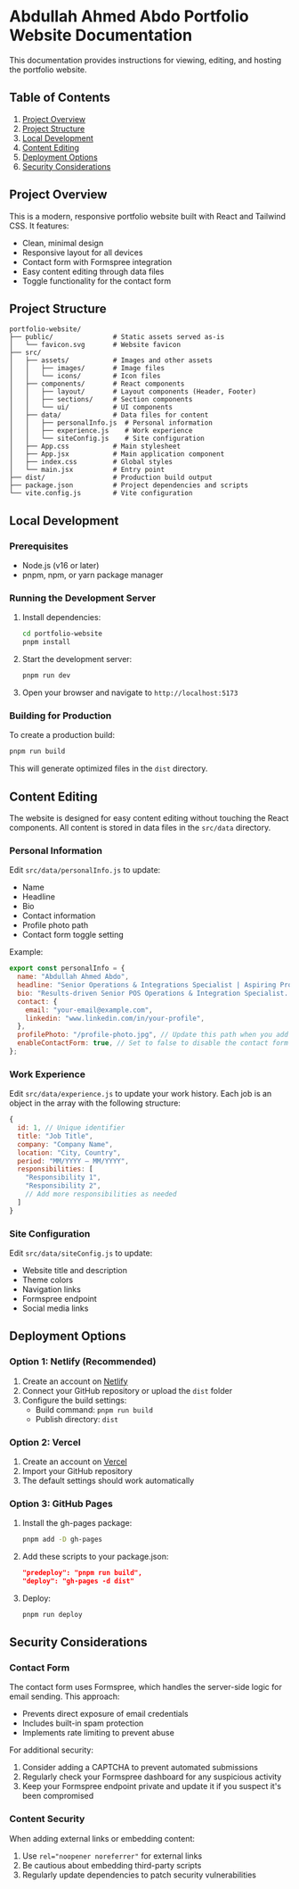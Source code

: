 # Abdullah Ahmed Abdo Portfolio Website Documentation

This documentation provides instructions for viewing, editing, and hosting the portfolio website.

## Table of Contents

1. [Project Overview](#project-overview)
2. [Project Structure](#project-structure)
3. [Local Development](#local-development)
4. [Content Editing](#content-editing)
5. [Deployment Options](#deployment-options)
6. [Security Considerations](#security-considerations)

## Project Overview

This is a modern, responsive portfolio website built with React and Tailwind CSS. It features:

- Clean, minimal design
- Responsive layout for all devices
- Contact form with Formspree integration
- Easy content editing through data files
- Toggle functionality for the contact form

## Project Structure

```
portfolio-website/
├── public/               # Static assets served as-is
│   └── favicon.svg       # Website favicon
├── src/
│   ├── assets/           # Images and other assets
│   │   ├── images/       # Image files
│   │   └── icons/        # Icon files
│   ├── components/       # React components
│   │   ├── layout/       # Layout components (Header, Footer)
│   │   ├── sections/     # Section components
│   │   └── ui/           # UI components
│   ├── data/             # Data files for content
│   │   ├── personalInfo.js  # Personal information
│   │   ├── experience.js    # Work experience
│   │   └── siteConfig.js    # Site configuration
│   ├── App.css           # Main stylesheet
│   ├── App.jsx           # Main application component
│   ├── index.css         # Global styles
│   └── main.jsx          # Entry point
├── dist/                 # Production build output
├── package.json          # Project dependencies and scripts
└── vite.config.js        # Vite configuration
```

## Local Development

### Prerequisites

- Node.js (v16 or later)
- pnpm, npm, or yarn package manager

### Running the Development Server

1. Install dependencies:
   ```bash
   cd portfolio-website
   pnpm install
   ```

2. Start the development server:
   ```bash
   pnpm run dev
   ```

3. Open your browser and navigate to `http://localhost:5173`

### Building for Production

To create a production build:

```bash
pnpm run build
```

This will generate optimized files in the `dist` directory.

## Content Editing

The website is designed for easy content editing without touching the React components. All content is stored in data files in the `src/data` directory.

### Personal Information

Edit `src/data/personalInfo.js` to update:

- Name
- Headline
- Bio
- Contact information
- Profile photo path
- Contact form toggle setting

Example:

```javascript
export const personalInfo = {
  name: "Abdullah Ahmed Abdo",
  headline: "Senior Operations & Integrations Specialist | Aspiring Product Manager",
  bio: "Results-driven Senior POS Operations & Integration Specialist...",
  contact: {
    email: "your-email@example.com",
    linkedin: "www.linkedin.com/in/your-profile",
  },
  profilePhoto: "/profile-photo.jpg", // Update this path when you add your photo
  enableContactForm: true, // Set to false to disable the contact form
};
```

### Work Experience

Edit `src/data/experience.js` to update your work history. Each job is an object in the array with the following structure:

```javascript
{
  id: 1, // Unique identifier
  title: "Job Title",
  company: "Company Name",
  location: "City, Country",
  period: "MM/YYYY – MM/YYYY",
  responsibilities: [
    "Responsibility 1",
    "Responsibility 2",
    // Add more responsibilities as needed
  ]
}
```

### Site Configuration

Edit `src/data/siteConfig.js` to update:

- Website title and description
- Theme colors
- Navigation links
- Formspree endpoint
- Social media links

## Deployment Options

### Option 1: Netlify (Recommended)

1. Create an account on [Netlify](https://www.netlify.com/)
2. Connect your GitHub repository or upload the `dist` folder
3. Configure the build settings:
   - Build command: `pnpm run build`
   - Publish directory: `dist`

### Option 2: Vercel

1. Create an account on [Vercel](https://vercel.com/)
2. Import your GitHub repository
3. The default settings should work automatically

### Option 3: GitHub Pages

1. Install the gh-pages package:
   ```bash
   pnpm add -D gh-pages
   ```

2. Add these scripts to your package.json:
   ```json
   "predeploy": "pnpm run build",
   "deploy": "gh-pages -d dist"
   ```

3. Deploy:
   ```bash
   pnpm run deploy
   ```

## Security Considerations

### Contact Form

The contact form uses Formspree, which handles the server-side logic for email sending. This approach:

- Prevents direct exposure of email credentials
- Includes built-in spam protection
- Implements rate limiting to prevent abuse

For additional security:

1. Consider adding a CAPTCHA to prevent automated submissions
2. Regularly check your Formspree dashboard for any suspicious activity
3. Keep your Formspree endpoint private and update it if you suspect it's been compromised

### Content Security

When adding external links or embedding content:

1. Use `rel="noopener noreferrer"` for external links
2. Be cautious about embedding third-party scripts
3. Regularly update dependencies to patch security vulnerabilities

